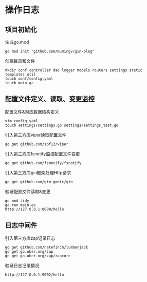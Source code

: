 # 操作日志

## 项目初始化

生成go.mod

```azure
go mod init "github.com/mumingv/gin-blog"
```

创建目录和文件

```azure
mkdir conf controller dao logger models routers settings static templates util
touch conf/config.yaml
touch main.go
```

## 配置文件定义、读取、变更监控

配置文件&对应数据结构定义

```azure
vim config.yaml
touch settings/settings.go settings/settings_test.go
```

引入第三方库viper读取配置文件

```azure
go get github.com/spf13/viper
```

引入第三方库fsnotify监控配置文件变更

```azure
go get github.com/fsnotify/fsnotify
```

引入第三方库gin框架处理Http请求

```azure
go get github.com/gin-gonic/gin
```

验证配置文件读取&变更

```azure
go mod tidy
go run main.go
http://127.0.0.1:8080/hello
```

## 日志中间件

引入第三方库zap记录日志

```azure
go get github.com/natefinch/lumberjack
go get go.uber.org/zap
go get go.uber.org/zap/zapcore
```

验证日志记录情况

```azure
http://127.0.0.1:9002/hello
```
